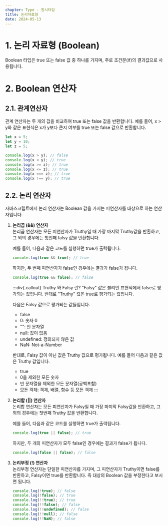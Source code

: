 ```yaml
---
chapter: Type - 원시타입
title: 논리자료형
date: 2024-05-13
---
```


# 1. 논리 자료형 (Boolean)

Boolean 타입은 true 또는 false 값 중 하나를 가지며, 주로 조건문(if)의 결과값으로 사용됩니다.

# 2. Boolean 연산자

## 2.1. 관계연산자

관계 연산자는 두 개의 값을 비교하여 true 또는 false 값을 반환합니다. 예를 들어, x > y와 같은 표현식은 x가 y보다 큰지 여부를 true 또는 false 값으로 반환합니다.

```jsx
let x = 5;
let y = 10;
let z = 5;

console.log(x > y); // false
console.log(x < y); // true
console.log(x >= z); // true
console.log(x <= z); // true
console.log(x === z); // true
console.log(x !== y); // true
```

## 2.2. 논리 연산자

자바스크립트에서 논리 연산자는 Boolean 값을 가지는 피연산자를 대상으로 하는 연산자입니다.

1.  **논리곱 (&&) 연산자**  
    논리곱 연산자는 모든 피연산자가 Truthy일 때 가장 마지막 Truthy값을 반환하고, 그 외의 경우에는 첫번째 falsy 값을 반환합니다.

    예를 들어, 다음과 같은 코드를 실행하면 true가 출력됩니다.

    ```jsx
    console.log(true && true); // true
    ```

    하지만, 두 번째 피연산자가 false인 경우에는 결과가 false가 됩니다.

    ```jsx
    console.log(true && false); // false
    ```

    :::div{.callout}
    Truthy 와 Falsy 란?
    "Falsy" 값은 불리언 표현식에서 false로 평가되는 값입니다. 반대로 "Truthy" 값은 true로 평가되는 값입니다.

    다음은 Falsy 값으로 평가되는 값들입니다.

    - false
    - 0: 숫자 0
    - "": 빈 문자열
    - null: 값이 없음
    - undefined: 정의되지 않은 값
    - NaN: Not-a-Number

    반대로, Falsy 값이 아닌 값은 Truthy 값으로 평가됩니다. 예를 들어 다음과 같은 값은 Truthy 값입니다.

    - true
    - 0을 제외한 모든 숫자
    - 빈 문자열을 제외한 모든 문자열(공백포함)
    - 모든 객체: 객체, 배열, 함수 등 모든 객체
      :::

1.  **논리합 (||) 연산자**  
    논리합 연산자는 모든 피연산자가 Falsy일 때 가장 마지막 Falsy값을 반환하고, 그 외의 경우에는 첫번째 Truthy 값을 반환합니다.

    예를 들어, 다음과 같은 코드를 실행하면 true가 출력됩니다.

    ```jsx
    console.log(true || false); // true
    ```

    하지만, 두 개의 피연산자가 모두 false인 경우에는 결과가 false가 됩니다.

    ```jsx
    console.log(false || false); // false
    ```

1.  **논리부정 (!) 연산자**  
    논리부정 연산자는 단일한 피연산자를 가지며, 그 피연산자가 Truthy이면 false를 반환하고, Falsy이면 true를 반환합니다. 즉 대상의 Boolean 값을 부정한다고 보시면 됩니다.

    ```jsx
    console.log(!true); // false
    console.log(!false); // true
    console.log(!!true); // true
    console.log(!!false); // false
    console.log(!!undefined); // false
    console.log(!!null); // false
    console.log(!!NaN); // false
    ```
